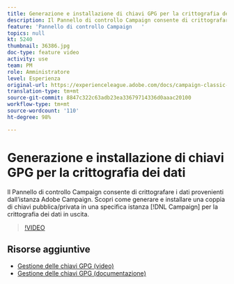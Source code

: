 ```yaml
---
title: Generazione e installazione di chiavi GPG per la crittografia dei dati
description: Il Pannello di controllo Campaign consente di crittografare i dati provenienti dall’istanza Adobe Campaign. Scopri come generare e installare una coppia di chiavi pubblica/privata in una specifica istanza Campaign per la crittografia dei dati in uscita.
feature: 'Pannello di controllo Campaign   '
topics: null
kt: 5240
thumbnail: 36386.jpg
doc-type: feature video
activity: use
team: PM
role: Amministratore
level: Esperienza
original-url: https://experienceleague.adobe.com/docs/campaign-classic-learn/tutorials/administrating/control-panel-acc/gpg-key-management/generating-and-installing-gpg-keys-for-data-encryption.html
translation-type: tm+mt
source-git-commit: 8847c322c63adb23ea33679714336d0aaac20100
workflow-type: tm+mt
source-wordcount: '110'
ht-degree: 98%

---
```



# Generazione e installazione di chiavi GPG per la crittografia dei dati

Il Pannello di controllo Campaign consente di crittografare i dati provenienti dall’istanza Adobe Campaign. Scopri come generare e installare una coppia di chiavi pubblica/privata in una specifica istanza [!DNL Campaign] per la crittografia dei dati in uscita.

>[!VIDEO](https://video.tv.adobe.com/v/36386?quality=12)

## Risorse aggiuntive

* [Gestione delle chiavi GPG (video)](./gpg-key-management-overview.md)
* [Gestione delle chiavi GPG (documentazione)](https://docs.adobe.com/content/help/it-IT/control-panel/using/instances-settings/gpg-keys-management.html)
